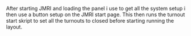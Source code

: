 After starting JMRI and loading the panel i use to get all the system setup i then use a button setup on the JMRI start page. This then runs the turnout start skript to set all the turnouts to closed before starting running the layout.
